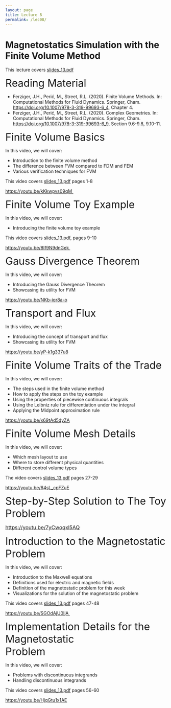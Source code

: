 ```yaml
---
layout: page
title: Lecture 8
permalink: /lec08/
---
```


<h1>Magnetostatics Simulation with the Finite Volume Method</h1>

<p>This lecture covers <a class="instructure_file_link instructure_scribd_file inline_disabled" title="slides_13.pdf" href="https://absalon.ku.dk/courses/72771/files/8258600?wrap=1" target="_blank" rel="noopener" data-api-endpoint="https://absalon.ku.dk/api/v1/courses/72771/files/8258600" data-api-returntype="File">slides_13.pdf</a></p>
<p><span style="font-size: 24pt;">Reading Material</span></p>
<ul>
    <li>Ferziger, J.H., Perić, M., Street, R.L. (2020). Finite Volume Methods. In: Computational Methods for Fluid Dynamics. Springer, Cham. <a href="https://doi.org/10.1007/978-3-319-99693-6_4" target="_blank" rel="noopener">https://doi.org/10.1007/978-3-319-99693-6_4</a>, Chapter 4.</li>
    <li>Ferziger, J.H., Perić, M., Street, R.L. (2020). Complex Geometries. In: Computational Methods for Fluid Dynamics. Springer, Cham. <a href="https://doi.org/10.1007/978-3-319-99693-6_9" target="_blank" rel="noopener">https://doi.org/10.1007/978-3-319-99693-6_9</a>, Section 9.6-9.8, 9.10-11.</li>
</ul>
<p><span style="font-size: 24pt;">Finite Volume Basics</span><span style="font-size: 24pt;">&nbsp;&nbsp;</span></p>
<p>In this video, we will cover:</p>
<ul>
    <li>Introduction to the finite volume method</li>
    <li>The difference between FVM compared to FDM and FEM</li>
    <li>Various verification techniques for FVM</li>
</ul>
<p>This video covers <a class="instructure_file_link instructure_scribd_file inline_disabled" title="slides_13.pdf" href="https://absalon.ku.dk/courses/72771/files/8258600?wrap=1" target="_blank" rel="noopener" data-api-endpoint="https://absalon.ku.dk/api/v1/courses/72771/files/8258600" data-api-returntype="File">slides_13.pdf</a>&nbsp;pages 1-8</p>
<p><a href="https://youtu.be/kKkwpvs09qM" target="_blank" rel="noopener">https://youtu.be/kKkwpvs09qM&nbsp;</a></p>
<p><span style="font-size: 24pt;">Finite Volume Toy Example</span></p>
<p>In this video, we will cover:</p>
<ul>
    <li>Introducing the finite volume toy example</li>
</ul>
<p>This video covers <a class="instructure_file_link instructure_scribd_file inline_disabled" title="slides_13.pdf" href="https://absalon.ku.dk/courses/72771/files/8258600?wrap=1" target="_blank" rel="noopener" data-api-endpoint="https://absalon.ku.dk/api/v1/courses/72771/files/8258600" data-api-returntype="File">slides_13.pdf</a>, pages 9-10</p>
<p><a href="https://youtu.be/8If9N9dnGek" target="_blank" rel="noopener">https://youtu.be/8If9N9dnGek&nbsp;</a></p>
<p><span style="font-size: 24pt;">Gauss Divergence Theorem</span></p>
<p>In this video, we will cover:</p>
<ul>
    <li>Introducing the Gauss Divergence Theorem</li>
    <li>Showcasing its utility for FVM</li>
</ul>
<p><a href="https://youtu.be/NKb-iqr8a-o" target="_blank" rel="noopener">https://youtu.be/NKb-iqr8a-o</a></p>
<p><span style="font-size: 24pt;">Transport and Flux</span></p>
<p>In this video, we will cover:</p>
<ul>
    <li>Introducing the concept of transport and flux</li>
    <li>Showcasing its utility for FVM</li>
</ul>
<p><a href="https://youtu.be/yP-k1g337u8" target="_blank" rel="noopener">https://youtu.be/yP-k1g337u8</a></p>
<p><span style="font-size: 24pt;">Finite Volume Traits of the Trade</span></p>
<p>In this video, we will cover:</p>
<ul>
    <li>The steps used in the finite volume method</li>
    <li>How to apply the steps on the toy example</li>
    <li>Using the properties of piecewise continuous integrals</li>
    <li>Using the Leibniz rule for differentiation under the integral</li>
    <li>Applying the Midpoint approximation rule</li>
</ul>
<p><a href="https://youtu.be/x69tAd5dyZA" target="_blank" rel="noopener">https://youtu.be/x69tAd5dyZA</a></p>
<p><span style="font-size: 24pt;">Finite Volume Mesh Details</span></p>
<p>In this video, we will cover:</p>
<ul>
    <li>Which mesh layout to use</li>
    <li>Where to store different physical quantities</li>
    <li>Different control volume types</li>
</ul>
<p>The video covers <a class="instructure_file_link instructure_scribd_file inline_disabled" title="slides_13.pdf" href="https://absalon.ku.dk/courses/72771/files/8258600?wrap=1" target="_blank" rel="noopener" data-api-endpoint="https://absalon.ku.dk/api/v1/courses/72771/files/8258600" data-api-returntype="File">slides_13.pdf</a> pages 27-29</p>
<p><a href="https://youtu.be/64sL_cpFZuE" target="_blank" rel="noopener">https://youtu.be/64sL_cpFZuE</a></p>
<p><span style="font-size: 24pt;">Step-by-Step Solution to The Toy Problem</span></p>
<p><span style="font-size: 12pt;"><a href="https://youtu.be/7yCwoqxl5AQ" target="_blank" rel="noopener">https://youtu.be/7yCwoqxl5AQ</a> <br /></span></p>
<p><span style="font-size: 24pt;">Introduction to the Magnetostatic Problem</span>&nbsp;&nbsp;</p>
<p>In this video, we will cover:</p>
<ul>
    <li>Introduction to the Maxwell equations</li>
    <li>Definitions used for electric and magnetic fields</li>
    <li>Definition of the magnetostatic problem for this week</li>
    <li>Visualizations for the solution of the magnetostatic problem</li>
</ul>
<p>This video covers <a class="instructure_file_link instructure_scribd_file inline_disabled" title="slides_13.pdf" href="https://absalon.ku.dk/courses/72771/files/8258600?wrap=1" target="_blank" rel="noopener" data-api-endpoint="https://absalon.ku.dk/api/v1/courses/72771/files/8258600" data-api-returntype="File">slides_13.pdf</a> pages 47-48</p>
<p><a href="https://youtu.be/SGOdAjU0IjA" target="_blank" rel="noopener">https://youtu.be/SGOdAjU0IjA&nbsp;</a></p>
<p><span style="font-size: 24pt;">Implementation Details for the Magnetostatic <br />Problem</span></p>
<p>In this video, we will cover:</p>
<ul>
    <li>Problems with discontinuous integrands</li>
    <li>Handling discontinuous integrands</li>
</ul>
<p>This video covers <a class="instructure_file_link instructure_scribd_file inline_disabled" title="slides_13.pdf" href="https://absalon.ku.dk/courses/72771/files/8258600?wrap=1" target="_blank" rel="noopener" data-api-endpoint="https://absalon.ku.dk/api/v1/courses/72771/files/8258600" data-api-returntype="File">slides_13.pdf</a> pages 56-60</p>
<p><a href="https://youtu.be/HjqGtu1x1AE" target="_blank" rel="noopener">https://youtu.be/HjqGtu1x1AE</a></p>
<p>&nbsp;</p>
<p>&nbsp;</p>